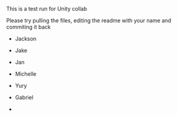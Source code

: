 This is a test run for Unity collab

Please try pulling the files, editing the readme with your name and commiting it back

- Jackson

- Jake

- Jan

- Michelle

- Yury

- Gabriel

-

